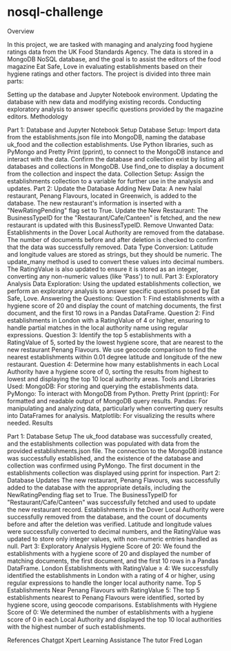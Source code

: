 # nosql-challenge
Overview

In this project, we are tasked with managing and analyzing food hygiene ratings data from the UK Food Standards Agency. The data is stored in a MongoDB NoSQL database, and the goal is to assist the editors of the food magazine Eat Safe, Love in evaluating establishments based on their hygiene ratings and other factors. The project is divided into three main parts:

Setting up the database and Jupyter Notebook environment.
Updating the database with new data and modifying existing records.
Conducting exploratory analysis to answer specific questions provided by the magazine editors.
Methodology

Part 1: Database and Jupyter Notebook Setup
Database Setup:
Import data from the establishments.json file into MongoDB, naming the database uk_food and the collection establishments.
Use Python libraries, such as PyMongo and Pretty Print (pprint), to connect to the MongoDB instance and interact with the data.
Confirm the database and collection exist by listing all databases and collections in MongoDB.
Use find_one to display a document from the collection and inspect the data.
Collection Setup:
Assign the establishments collection to a variable for further use in the analysis and updates.
Part 2: Update the Database
Adding New Data:
A new halal restaurant, Penang Flavours, located in Greenwich, is added to the database. The new restaurant's information is inserted with a "NewRatingPending" flag set to True.
Update the New Restaurant:
The BusinessTypeID for the "Restaurant/Cafe/Canteen" is fetched, and the new restaurant is updated with this BusinessTypeID.
Remove Unwanted Data:
Establishments in the Dover Local Authority are removed from the database. The number of documents before and after deletion is checked to confirm that the data was successfully removed.
Data Type Conversion:
Latitude and longitude values are stored as strings, but they should be numeric. The update_many method is used to convert these values into decimal numbers.
The RatingValue is also updated to ensure it is stored as an integer, converting any non-numeric values (like 'Pass') to null.
Part 3: Exploratory Analysis
Data Exploration:
Using the updated establishments collection, we perform an exploratory analysis to answer specific questions posed by Eat Safe, Love.
Answering the Questions:
Question 1: Find establishments with a hygiene score of 20 and display the count of matching documents, the first document, and the first 10 rows in a Pandas DataFrame.
Question 2: Find establishments in London with a RatingValue of 4 or higher, ensuring to handle partial matches in the local authority name using regular expressions.
Question 3: Identify the top 5 establishments with a RatingValue of 5, sorted by the lowest hygiene score, that are nearest to the new restaurant Penang Flavours.
We use geocode comparison to find the nearest establishments within 0.01 degree latitude and longitude of the new restaurant.
Question 4: Determine how many establishments in each Local Authority have a hygiene score of 0, sorting the results from highest to lowest and displaying the top 10 local authority areas.
Tools and Libraries Used:
MongoDB: For storing and querying the establishments data.
PyMongo: To interact with MongoDB from Python.
Pretty Print (pprint): For formatted and readable output of MongoDB query results.
Pandas: For manipulating and analyzing data, particularly when converting query results into DataFrames for analysis.
Matplotlib: For visualizing the results where needed.
Results

Part 1: Database Setup
The uk_food database was successfully created, and the establishments collection was populated with data from the provided establishments.json file.
The connection to the MongoDB instance was successfully established, and the existence of the database and collection was confirmed using PyMongo.
The first document in the establishments collection was displayed using pprint for inspection.
Part 2: Database Updates
The new restaurant, Penang Flavours, was successfully added to the database with the appropriate details, including the NewRatingPending flag set to True.
The BusinessTypeID for "Restaurant/Cafe/Canteen" was successfully fetched and used to update the new restaurant record.
Establishments in the Dover Local Authority were successfully removed from the database, and the count of documents before and after the deletion was verified.
Latitude and longitude values were successfully converted to decimal numbers, and the RatingValue was updated to store only integer values, with non-numeric entries handled as null.
Part 3: Exploratory Analysis
Hygiene Score of 20: We found the establishments with a hygiene score of 20 and displayed the number of matching documents, the first document, and the first 10 rows in a Pandas DataFrame.
London Establishments with RatingValue ≥ 4: We successfully identified the establishments in London with a rating of 4 or higher, using regular expressions to handle the longer local authority name.
Top 5 Establishments Near Penang Flavours with RatingValue 5: The top 5 establishments nearest to Penang Flavours were identified, sorted by hygiene score, using geocode comparisons.
Establishments with Hygiene Score of 0: We determined the number of establishments with a hygiene score of 0 in each Local Authority and displayed the top 10 local authorities with the highest number of such establishments.

References
Chatgpt 
Xpert Learning Assistance
The tutor Fred Logan
